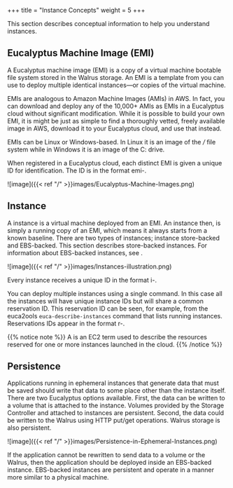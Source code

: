 +++
title = "Instance Concepts"
weight = 5
+++

This section describes conceptual information to help you understand instances.
## Eucalyptus Machine Image (EMI)
A Eucalyptus machine image (EMI) is a copy of a virtual machine bootable file system stored in the Walrus storage. An EMI is a template from you can use to deploy multiple identical instances—or copies of the virtual machine. 

EMIs are analogous to Amazon Machine Images (AMIs) in AWS. In fact, you can download and deploy any of the 10,000+ AMIs as EMIs in a Eucalyptus cloud without significant modification. While it is possible to build your own EMI, it is might be just as simple to find a thoroughly vetted, freely available image in AWS, download it to your Eucalyptus cloud, and use that instead. 

EMIs can be Linux or Windows-based. In Linux it is an image of the */* file system while in Windows it is an image of the C: drive. 

When registered in a Eucalyptus cloud, each distinct EMI is given a unique ID for identification. The ID is in the format emi-<nnnnnnnn>. 




![image]({{< ref "/" >}}images/Eucalyptus-Machine-Images.png)

## Instance
A instance is a virtual machine deployed from an EMI. An instance then, is simply a running copy of an EMI, which means it always starts from a known baseline. There are two types of instances; instance store-backed and EBS-backed. This section describes store-backed instances. For information about EBS-backed instances, see [](../shared/using_block_storage.dita) . 




![image]({{< ref "/" >}}images/Instances-illustration.png)




Every instance receives a unique ID in the format i-<nnnnnnnn>. 

You can deploy multiple instances using a single command. In this case all the instances will have unique instance IDs but will share a common reservation ID. This reservation ID can be seen, for example, from the euca2ools `euca-describe-instances` command that lists running instances. Reservations IDs appear in the format r-<nnnnnnnn>. 


{{% notice note %}}
A is an EC2 term used to describe the resources reserved for one or more instances launched in the cloud. 
{{% /notice %}}

## Persistence
Applications running in ephemeral instances that generate data that must be saved should write that data to some place other than the instance itself. There are two Eucalyptus options available. First, the data can be written to a volume that is attached to the instance. Volumes provided by the Storage Controller and attached to instances are persistent. Second, the data could be written to the Walrus using HTTP put/get operations. Walrus storage is also persistent. 




![image]({{< ref "/" >}}images/Persistence-in-Ephemeral-Instances.png)




If the application cannot be rewritten to send data to a volume or the Walrus, then the application should be deployed inside an EBS-backed instance. EBS-backed instances are persistent and operate in a manner more similar to a physical machine. 

